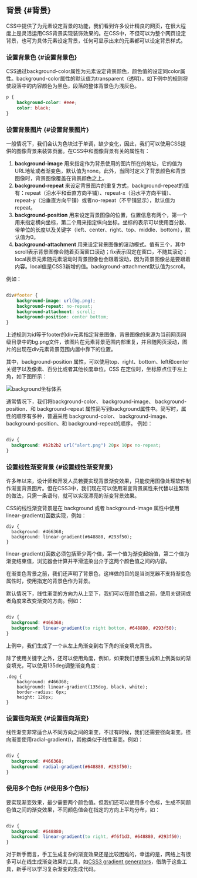 ## 背景 {#背景}

CSS中提供了为元素设定背景的功能，我们看到许多设计精良的网页，在很大程度上是灵活运用CSS背景实现装饰效果的。在CSS中，不但可以为整个网页设定背景，也可为具体元素设定背景，任何可显示出来的元素都可以设定背景样式。

### 设置背景色 {#设置背景色}

CSS通过background-color属性为元素设定背景颜色，颜色值的设定同color属性。background-color属性的默认值为transparent（透明）。如下例中的规则将使段落中的内容颜色为黑色，段落的整体背景色为浅灰色。

```css
p {
    background-color: #eee;
    color: black;
}
```

### 设置背景图片 {#设置背景图片}

一般情况下，我们会认为色块过于单调，缺少变化，因此，我们可以使用CSS提供的图像背景来装饰页面。在CSS中和图像背景有关的属性有：

1. **background-image**
   用来指定作为背景使用的图片所在的地址，它的值为URL地址或者渐变色，默认值为none。此外，当同时定义了背景颜色和背景图像时，背景图像覆盖在背景颜色之上。
2. **background-repeat**
   来设定背景图片的重复方式，background-repeat的值有：repeat（沿水平和垂直方向平铺）、repeat-x（沿水平方向平铺）、repeat-y（沿垂直方向平铺）或者no-repeat（不平铺显示），默认值为repeat。
3. **background-position**
   用来设定背景图像的位置，位置信息有两个，第一个用来指定横向坐标，第二个用来指定纵向坐标。坐标的表示可以使用百分数、带单位的长度以及关键字（left、center、right、top、middle、bottom），默认值为0。
4. **background-attachment**
   用来设定背景图像的滚动模式。值有三个，其中scroll表示背景图像会随着页面窗口滚动；fix表示固定在窗口，不随其滚动；local表示元素随元素滚动时背景图像也会跟着滚动，因为背景图像总是要跟着内容。local值是CSS3新增的值。background-attachment默认值为scroll。

例如：

```css

div#footer {
    background-image: url(bg.png);
    background-repeat: no-repeat;
    background-attachment: scroll;
    background-position: center bottom;
}
```

上述规则为id等于footer的div元素指定背景图像，背景图像的来源为当前网页同级目录中的bg.png文件，该图片在元素背景范围内部重复，并且随网页滚动，图片的出现在div元素背景范围内居中靠下的位置。

其中，background-position 属性，可以使用top、right、bottom、left和center关键字以及像素、百分比或者其他长度单位。CSS 在定位时，坐标原点位于左上角，如下图所示：

![](https://yangjh.gitee.io/front-end/images/background-position.png "background坐标体系")

通常情况下，我们将background-color、 background-image、 background-position、和 background-repeat 属性简写到background属性中。简写时，属性的顺序有多种，普遍采用 background-color、 background-image、 background-position、和 background-repeat的顺序。 例如：

```css

div {
  background: #b2b2b2 url("alert.png") 20px 10px no-repeat;
}
```

### 设置线性渐变背景 {#设置线性渐变背景}

许多年以来，设计师和开发人员若要实现背景渐变效果，只能使用图像处理软件制作渐变背景图片。但在CSS3中，我们现在可以使用渐变背景属性来代替以往繁琐的做法，只需一条语句，就可以实现漂亮的渐变背景效果。

CSS的线性渐变背景是在 background 或者 background-image 属性中使用linear-gradient\(\)函数实现，例如：

```
div {
  background: #466368;
  background: linear-gradient(#648880, #293f50);
}
```

linear-gradient\(\)函数必须包括至少两个值，第一个值为渐变起始值，第二个值为渐变结束值，浏览器会计算并平滑渲染出介于这两个颜色值之间的内容。

在渐变色背景之前，我们还声明了背景色，这样做的目的是当浏览器不支持渐变色属性时，使用指定的背景色作为背景。

默认情况下，线性渐变的方向为从上至下，我们可以在颜色值之前，使用关键词或者角度来改变渐变的方向。例如：

```css

div {
  background: #466368;
  background: linear-gradient(to right bottom, #648880, #293f50);
}
```

上例中，我们生成了一个从左上角渐变到右下角的渐变填充背景。

除了使用关键字之外，还可以使用角度，例如，如果我们想要生成和上例类似的渐变填充，可以使用135deg调整渐变角度：

```
.deg {
    background: #466368;
    background: linear-gradient(135deg, black, white);
    border-radius: 6px;
    height: 120px;
}
```

### 设置径向渐变 {#设置径向渐变}

线性渐变非常适合从不同方向之间的渐变，不过有时候，我们还需要径向渐变。径向渐变使用radial-gradient\(\)，其他类似于线性渐变。例如：

```css

div {
  background: #466368;
  background: radial-gradient(#648880, #293f50);
}
```

### 使用多个色标 {#使用多个色标}

要实现渐变效果，最少需要两个颜色值。但我们还可以使用多个色标，生成不同颜色值之间的渐变效果，不同颜色值会在指定的方向上平均分布，如：

```css

div {
  background: #648880;
  background: linear-gradient(to right, #f6f1d3, #648880, #293f50);
}
```

对于新手而言，手工生成复杂的渐变效果还是比较困难的，幸运的是，网络上有很多可以在线生成渐变效果的工具，如[CSS3 gradient generators](http://www.cssmatic.com/gradient-generator)，借助于这些工具，新手可以学习复杂渐变的生成代码。


